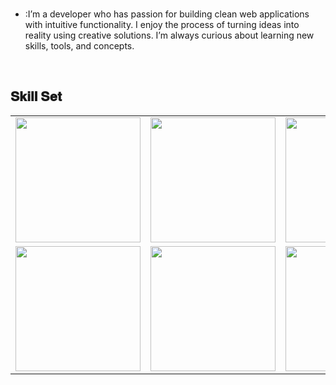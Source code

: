 <br>

- :I’m a developer who has passion for building clean web applications with intuitive functionality. I enjoy the process of turning ideas into reality using creative solutions. I’m always curious about learning new skills, tools, and concepts.
<br>

<h2 font-weight="bold">𝐒𝐤𝐢𝐥𝐥 𝐒𝐞𝐭</h2>
<table>
  <tr>
      <td><img src="https://cdn.iconscout.com/icon/free/png-512/free-react-logo-icon-download-in-svg-png-gif-file-formats--company-brand-world-logos-vol-4-pack-icons-282599.png?f=webp&w=256" width="200"></td>
      <td><img src="https://cdn.iconscout.com/icon/free/png-512/free-angular-logo-icon-download-in-svg-png-gif-file-formats--brand-development-tools-pack-logos-icons-226070.png?f=webp&w=256" width="200"></td>
      <td><img src="https://encrypted-tbn0.gstatic.com/images?q=tbn:ANd9GcS-wkuJvQ9Wxmh7aK3jS9b7naNGy1kYee_agQ&s" width="200"></td>
      <td><img src="https://cdn.iconscout.com/icon/free/png-256/javascript-1-225993.png?raw=true" width="200"></td>
      <td><img src="https://cdn.icon-icons.com/icons2/3053/PNG/512/mongodb_compass_macos_bigsur_icon_189933.png" width="200"></td>
      <td><img src="https://cdn.iconscout.com/icon/free/png-256/mysql-3521596-2945040.png?raw=true" width="200"></td>
      <td><img src="https://cdn.iconscout.com/icon/free/png-256/sql-4-190807.png?raw=true" width="200"></td>
      <td><img src="https://cdn-icons-png.flaticon.com/512/5968/5968342.png" width="200"></td>
      <td><img src="https://e7.pngegg.com/pngimages/762/331/png-clipart-go-programming-language-computer-programming-programmer-programming-language-miscellaneous-computer-program.png" width="200"></td>
      <td><img src="https://www.fluttericon.com/logo_dart_192px.svg" width="200"></td>
      <td><img src="https://cdn.iconscout.com/icon/free/png-256/free-flutter-2038877-1720090.png?f=webp" width="200"></td>
      <td><img src="https://git-scm.com/images/logos/downloads/Git-Icon-1788C.png" width="200"></td>
  </tr>
  <tr>
    <td><img src="https://static-00.iconduck.com/assets.00/aws-icon-2048x2048-ptyrjxdo.png" width="200"></td>
    <td><img src="https://cdn.iconscout.com/icon/free/png-256/heroku-11-1175214.png?raw=true" width="200"></td>
    <td><img src="https://cdn.iconscout.com/icon/free/png-256/visual-studio-code-3251603-2724650.png?raw=true" width="200"></td>
    <td><img src="https://static-00.iconduck.com/assets.00/google-cloud-icon-512x412-8rnz6wkz.png" width="200"></td>
    <td><img src="https://static-00.iconduck.com/assets.00/file-type-angular-icon-1907x2048-tobdkjt1.png" width="200"></td>
  </tr>

</table>
